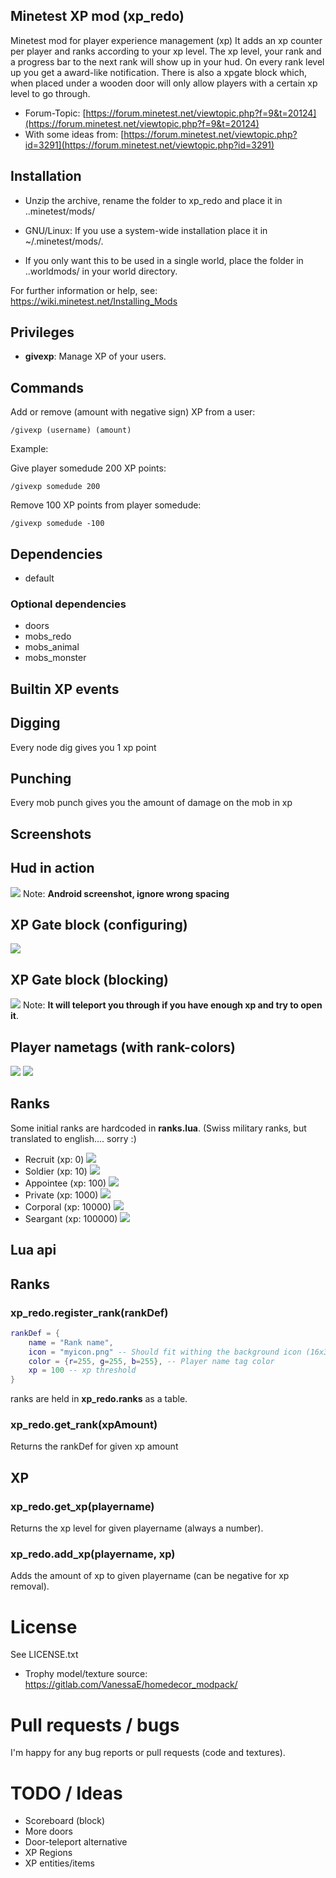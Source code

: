 ## Minetest XP mod (xp_redo)

Minetest mod for player experience management (xp)
It adds an xp counter per player and ranks according to your xp level.
The xp level, your rank and a progress bar to the next rank will show up in your hud.
On every rank level up you get a award-like notification.
There is also a xpgate block which, when placed under a wooden door will only allow players with a certain xp level to go through.

* Forum-Topic: [https://forum.minetest.net/viewtopic.php?f=9&t=20124](https://forum.minetest.net/viewtopic.php?f=9&t=20124)
* With some ideas from: [https://forum.minetest.net/viewtopic.php?id=3291](https://forum.minetest.net/viewtopic.php?id=3291)

## Installation

- Unzip the archive, rename the folder to xp_redo and
place it in ..minetest/mods/

- GNU/Linux: If you use a system-wide installation place
    it in ~/.minetest/mods/.

- If you only want this to be used in a single world, place
    the folder in ..worldmods/ in your world directory.

For further information or help, see:  
https://wiki.minetest.net/Installing_Mods

## Privileges

* **givexp**: Manage XP of your users.

## Commands

Add or remove (amount with negative sign) XP from a user:
```
/givexp (username) (amount)
```

Example:

Give player somedude 200 XP points:
```
/givexp somedude 200
```

Remove 100 XP points from player somedude:
```
/givexp somedude -100
```

## Dependencies

- default
### Optional dependencies

- doors
- mobs_redo
- mobs_animal
- mobs_monster

## Builtin XP events

## Digging

Every node dig gives you 1 xp point

## Punching

Every mob punch gives you the amount of damage on the mob in xp

## Screenshots

## Hud in action
![](screenshots/Minetest_2018-05-17-09-17-16.png?raw=true)
Note: **Android screenshot, ignore wrong spacing**

## XP Gate block (configuring)
![](screenshots/Minetest_2018-05-17-09-25-48.png?raw=true)

## XP Gate block (blocking)
![](screenshots/Minetest_2018-05-17-09-25-53.png?raw=true)
Note: **It will teleport you through if you have enough xp and try to open it**.

## Player nametags (with rank-colors)
![](screenshots/Minetest_2018-05-17-09-35-30.png?raw=true)
![](screenshots/Minetest_2018-05-17-09-36-11.png?raw=true)

## Ranks

Some initial ranks are hardcoded in **ranks.lua**.
(Swiss military ranks, but translated to english.... sorry :)

* Recruit (xp: 0) ![](textures/xp_rank_1_recruit.png?raw=true)
* Soldier (xp: 10) ![](textures/xp_rank_2_soldier.png?raw=true)
* Appointee (xp: 100) ![](textures/xp_rank_3_appointee.png?raw=true)
* Private (xp: 1000) ![](textures/xp_rank_4_private.png?raw=true)
* Corporal (xp: 10000) ![](textures/xp_rank_5_corporal.png?raw=true)
* Seargant (xp: 100000) ![](textures/xp_rank_6_seargant.png?raw=true)

## Lua api

## Ranks

### xp_redo.register_rank(rankDef)

```lua
rankDef = {
	name = "Rank name",
	icon = "myicon.png" -- Should fit withing the background icon (16x32px)
	color = {r=255, g=255, b=255}, -- Player name tag color
	xp = 100 -- xp threshold
}
```


ranks are held in **xp_redo.ranks** as a table.

### xp_redo.get_rank(xpAmount)

Returns the rankDef for given xp amount

## XP

### xp_redo.get_xp(playername)

Returns the xp level for given playername (always a number).

### xp_redo.add_xp(playername, xp)

Adds the amount of xp to given playername (can be negative for xp removal).

# License

See LICENSE.txt

* Trophy model/texture source: https://gitlab.com/VanessaE/homedecor_modpack/

# Pull requests / bugs

I'm happy for any bug reports or pull requests (code and textures).

# TODO / Ideas

* Scoreboard (block)
* More doors
* Door-teleport alternative
* XP Regions
* XP entities/items

